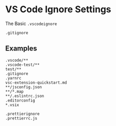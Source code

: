 # VS Code Ignore Settings

The Basic `.vscodeignore`  
```
.gitignore
``` 

## Examples
```
.vscode/**
.vscode-test/**
test/**
.gitignore
.yarnrc
vsc-extension-quickstart.md
**/jsconfig.json
**/*.map
**/.eslintrc.json
.editorconfig
*.vsix

.prettierignore
.prettierrc.js
```

